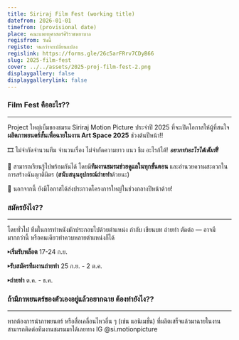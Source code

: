 ```yaml
---
title: Siriraj Film Fest (working title)
datefrom: 2026-01-01
timefrom: (provisional date)
place: คณะแพทยศาสตร์ศิริราชพยาบาล
regisfrom: วันนี้
registo: จนกว่าจะเปลี่ยนแปลง
regislink: https://forms.gle/26c5arFRrv7CDyB66
slug: 2025-film-fest
cover: ../../assets/2025-proj-film-fest-2.png
displaygallery: false
displaygallerylink: false
---
```

### Film Fest คืออะไร??

* * *

Project ใหญ่เบิ้มของชมรม Siriraj Motion Picture ประจำปี 2025 ที่จะเปิดโอกาสให้ผู้ที่สนใจ**ผลิตภาพยนตร์สั้นเพื่อฉายในงาน Art Space 2025** ช่วงต้นปีหน้า!!

🎞️ ไม่จำกัดจำนวนทีม จำนวนเรื่อง ไม่จำกัดความยาว แนว ธีม อะไรก้ได้! **_อยากทำอะไรได้เต็มที่!_**

📸 สามารถเรียนรู้ไปพร้อมกันได้ โดยมี**ทีมงานชมรมช่วยดูแลในทุกขั้นตอน** และอำนวยความสะดวกในการสร้างฉันญาติมิตร (**สนับสนุนอุปกรณ์ถ่ายทำ**ด้วยนะ)

🤩 นอกจากนี้ ยังมีโอกาสได้ส่งประกวดโครงการใหญ่ในช่วงกลางปีหน้าด้วย!

### สมัครยังไง??

* * *

โดยทั่วไป ทีมในการทำหนังมักประกอบไปด้วยตำแหน่ง กำกับ เขียนบท ถ่ายทำ ตัดต่อ — อาจมีมากกว่านี้ หรือคนเดียวทำควบหลายตำแหน่งก็ได้

**▸เริ่มรับพล็อต** 17-24 ก.ย.

**▸รับสมัครทีมงานถ่ายทำ** 25 ก.ย. - 2 ต.ค.

**▸ถ่ายทำ** ต.ค. - ธ.ค.

### ถ้ามีภาพยนตร์ของตัวเองอยู่แล้วอยากฉาย ต้องทำยังไง??

* * *

หากต้องการนำภาพยนตร์ หรือสื่อเคลื่อนไหวอื่น ๆ (เช่น แอนิเมชั่น) ที่ผลิตเสร็จแล้วมาฉายในงาน สามารถติดต่อทีมงานชมรมมาได้เลยทาง IG @si.motionpicture